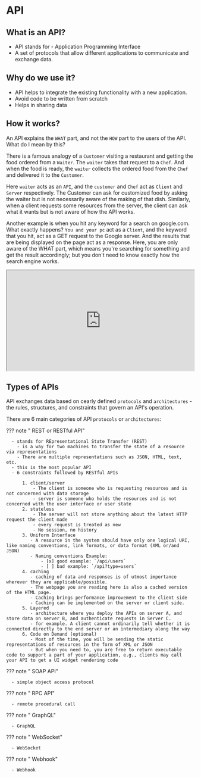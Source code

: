 # API

## What is an API?

- API stands for - Application Programming Interface
- A set of protocols that allow different applications to communicate and exchange data.

## Why do we use it?

- API helps to integrate the existing functionality with a new application.
- Avoid code to be written from scratch
- Helps in sharing data

## How it works?

An API explains the `WHAT` part, and not the `HOW` part to the users of the API. What do I mean by this?

There is a famous analogy of a `Customer` visiting a restaurant and getting the food ordered from a `Waiter`. The `waiter` takes that request to a `Chef`. And when the food is ready, the `waiter` collects the ordered food from the `Chef` and delivered it to the `Customer`.

Here `waiter` acts as an `API`, and the `customer` and `Chef` act as `Client` and `Server` respectively. The Customer can ask for customized food by asking the waiter but is not necessarily aware of the making of that dish. Similarly, when a client requests some resources from the server, the client can ask what it wants but is not aware of how the API works.

Another example is when you hit any keyword for a search on google.com. What exactly happens? `You and your pc` act as a `Client`, and the keyword that you hit, act as a GET request to the Google server. And the results that are being displayed on the page act as a response. Here, you are only aware of the WHAT part, which means you're searching for something and get the result accordingly; but you don't need to know exactly how the search engine works.

<iframe frameborder="1000" style="width:100%;height:270px;" src="https://viewer.diagrams.net/?tags=%7B%7D&highlight=FFFFFF&edit=_blank&layers=1&nav=1&title=#R7X3XduNIsuDX9OPWgQf4CE8YgiAJ%2F3IPvPeeX79IqVRdJWm6e6er7%2BzdWh2RSqQJZIaPQCL1G8rWmzj4XXZpo7j6DYGi7TeU%2Bw1BYBQ5vkHF%2FlqBwthrRTrk0WsV9HvFI3%2FGXwe%2B1c55FI9f616rpratprz7sTJsmyYOpx%2Fq%2FGFo1x%2B7JW0V%2FVDR%2BWn8oeIR%2BtXHWjuPpuy1lsKh3%2BvPcZ5mb3eGoa8tgR%2BW6dDOzdf7NW0Tv7bU%2FhuYr13HzI%2Fa9bsqlP8NZYe2nV5L9cbGFcDqjxgT%2FkXrtykPcTP9pQFv85j2t2XH0YGFr5cvM0eZbKqr4wo%2BiknVrnSTHwvJ2%2BatLq8qtq3a4QUACgc%2BHB8rYcZpaMv4uxYIInha%2BNbyhlX0qPk48a9rAdP5ruLrMsS4reNp2I8OQ1wdk1l%2BJJr%2Flfbpt37fhuptftwCgb6yKYqhr0O%2BcikGET%2BCGNt5COOvo75H5TtACHr6Y0CTP6Tx9AHQUfhuPb9XvVDqc6p9FazFr%2Bavy%2F5Axe9IFvljFoOR0HGxZvkUj50fgn7rIbcf6YdQJM5%2FSr%2Fk5edo6cAiXpaFM8cv9AWC8N8QFvpCoODPb%2FjRm31pgF%2BqkXe1p09rX0C873n6F4DJl9FH%2BydA4Hd1CPWu7%2FGLMks8TPkh7qofxJXejvlXlg7aaWrro4Nf5SmoCA%2BejIfvRtBfG6YWoO%2BQ4Q5gs95SoAe%2FlHMQD018oPlLHgKITDdILwXO7%2FI%2F4nUAP97%2BkNvfuJbAf2A2FP%2FKbOvvmgonX6uy75QUQf1r%2BfiBIf%2BA%2B9A%2F5z5%2F7F41cpJvgPWYLh7y40YAi9wB7VDhsf571fcK5gPSv6lI6D0vAzbOm9QAVHhRIodaAsri7S%2BX1%2BmxmCoPjm8%2FBEriv6J8OGbWghUL8xgPX8Yl%2FTkkIcgfKfJGoe8oAlNf8I80eTMof4cmxJ%2FT5I1NI3%2FyxwMD8Zs2ePyoDb6jxU%2FAColi7xj1I1oI6BNG%2FQlIOf1820ZA%2FgkmP9ONCEcSEPR%2Fl21D3tk2lEL%2BPduGYvgfA%2Fp5to38c07%2BU8X9HU0%2FV9kflcwP5PzKGu9oD0EMLyCfKHz%2FOQ%2Fxl8rvXoG%2FGMd44Jf41Ub%2BJEmCofcKBvkgSSfin1Ev1J8T5U33fof7z9RweOj%2B%2F%2FKHCRTbupsPRI1H%2BREPByb%2By2jX4xtGqO34fOman6SaceSdHHxiLalPlBD1E1AH4z9fC%2F3P8rBxGPkB%2BxiE%2FntaCEPhPwb087QQTPzqtgND36l88vTvUQ2H0T8G9BOpRv5HZO0%2FRiMSeh9ywv8ejQgI%2F2NAP5FG1H9Esv5jNCLe0QglyX%2BPRiQM%2FzGgn0ij0wd7f4%2F7OR6nD7Q7LPD0JwHcexeszqMIDGeGeMyffvACCvqQVQAhuj9Ph3v3khiE%2F4qX9rXqJ7gM36LnN2xjpw8uA4F%2BdBkQ4l8zyF91Gd6Sg78w%2BrH3kQv20WP7x9AP%2F%2FLoJ5B3Uft%2FJ%2Fcjn6B%2F7NpmjH8h%2FEPv7PHHrAmJ%2FEP4%2F5jf%2B%2BXwj2HvI42P%2FP%2BP4R%2F%2FgP8PeP%2FTDMjnaY%2Fv6PQ%2BhxH4Yx5%2BGV6ytr8jFfkdqz%2BGJi%2FByitpEFDOm%2BgV2%2Fhx0YK87ARQR%2F6h6%2FV%2FIg%2Fv1BH0gRzwZ%2Bnu009Id7%2Bpwl9ZHt57Q9hbSP%2FfIQ9%2FIbf9q8kDjryLBT4RCISiPhIERtCfQJG%2FkA58w%2BdbWvBPKVSBBubbk%2FM3Ho7ixJ%2Br6V9nct8%2FaXq5If1WC32XhgQPPn5D6ddLRADZRYTNLeZ6XyFFTFv6%2BNEeZsab6VGS3eOLtVka%2FKUp2jnnoEA72uMOSfQwYiFxAxX35mbCzNF3K9aFcm8mqJRDPvPClaaFjadpJrzTYVtTT%2BpoQpOHeWescxaT3kFFYWA2Swhj9TeEYZfNg%2BhK6Xj3nuwyP990f3bgZ7gejf1T4EvJ6zWFvgvBeTlGn1S3yh%2FlTZXyXmp5PmfpzuclSemZe4Kent6JYOn2bvLsOtxFXoEVtr0psKrXBkJenxPpNV6TnAgyfJKyhiLRgZeDPYXL7OhXlCtJ%2FbgmRp6%2BM3%2F9YzBOS1K4jOq1j5scXs%2FouZUOqCWiMr5A6txpdYzjmsrm%2BKxR4lGMyLFHaYANEltUK%2Bnuqq6ZFp30TI7BAnarjaLEaFetLmluLrvP9eLE2PB6HtrJVrabxUqe4QgHYwob7SlnbLDZeK6ft0xY%2FaU9VDjDmxESPkX99qRC2q0UeVpVrx0ppbz0V5truTt%2B8UUKdrAFTVNOePSiv2NGEkP2ipUX7C6vPWwWmHTHVczGsdOtPIOpF0%2F%2Fdg2lklZBTttoDQONCD%2FFQuzR2A92ASTuRTqqH45bXC9nES6bAhZaHi8bhM4vRgZwcxZnFuLc3SRpGT6dEEZ%2BHnNu5kfotw8zSbtJPl8EEc6fAJ7r3EiVsk9%2BxqTVdBcWObgIkKs8iKq5lnWkOuVUs7uRHzDUhb9qQtRe8HKp6YHqhANC2ogxtIru7jzZu9nbxDD7IxbtuehJuX0SEKL1UrEnlmj3Q69Fb9Hciy6jxGzvYhlcVgStwfcnLVx1JNqfg6rM1bM3ZlYJ2Q4%2Fx9R43Hm9n1qRkPCcvmxj%2BCwa5V4LSS8s7Hw%2BK2scYvKpbEl6gh9bioZ0j2fn66MIlWOsqcZ8GF87SozDEtnN%2Fpi0offWMZYWz6hsQeXFJnKyrQpmxPbslJ3FR9MC3WWqthgGWg%2BRcD2m%2B2pHJuRqG3Z6PjEPaubOphQsjfTzSu6GyhhQFgAoi8PhkSfDdUdk8suMhrQ7wK3FIuvf5i1YFIteH4ar3CdKfZnPWTSPbpnRyMwsJL4ws7Eumua84N0GlrfALMowLI1C3l4EjIqkQVvUktL0ffR8DrICHXxe1LTSRbUwkep1LAuXARJ%2FdRkV82iuuTBjaTxN96neEycs8efNz8jopq2mQT%2B8sGlsn1Hz5MlYV69JR93dtmbSmPpSUasYhTrgJT70FfVmFXIw0sKKyIEUB4LstYgBTfFtdqXJEGE%2F5jAM9L6fq%2FnEilQVrg8%2F3Gt4yapzdsY2Y9vnlbWh4rKaQRgHUEyJXrJfz8UiQrY2A3PNjCefuXryKb8Qa7TQlyRGZ3I0zSUpBv9mA2nRm8sIQ5YzmmSiF2zgXzRPwlY%2FyPs49674hcKTPWeDmEf8RGflqzaxAgXnfXRtEZSe6vx56ymMehZDTmI%2BPz2i4kqulm4VlmZKjupA2sANfo61x4QyceZPkVZvZ2J9zOcG8xLnDiyeuV5INMhkFX96wy3Gk8UphuwUZ6%2BaEA4dr3m8loVpSK8OE0%2FWnDu9p69ufYuz9Za0fSCOTmDoIRiBL8bWpN01wwwyUXeW3NsonYBuu11Eho%2F8mZhHtW1DtX0QSBsHrCTxUWLLA3Y2zGdkmCwd4HQiFBp2W9riuLmQtAKNeKvU8E%2FmobJq3WJWw6%2BH1mpVMLWq5pQbX0FABS0pkBVmOp1z7B6nNudx3LL39o0e3YOfmaQb7%2FaZ8XMUniwLDHgCqUF1HioapnNSh4wcoCNWVynDRZqVzCKYxhgSRKk8sxatul0j9VAtAg%2F53sH7TGyqPd%2BdH53TKztDLycEORcnys4JiUsZKQS2zUTVOnSlJLlBqMhlkVu6sKJjYK5hX%2FlKwSmVCRQqrvkMQXj97Vi5QJcRaTFm3J72qL80amzCOCUnkFfePTcKBYZXh%2Bdjw60A43Ae2x4Rykx13WoDU1coiJoFtqlpYH5CAJzGZ%2BEwJaHd7pHmjcsVTsXz4TsxnLacuNSFEL24ICUciF0ojul1wM1aIvGwzwFbR016SnDYAmsPN8ruJc8WFxsFtKUO6wPxsyTYdzsGFsUpAc%2FcMn%2BFSID3kz0IS4OSZnBlaAwPmIeuxQ8OSVd5to1IlM63o5e1R8L1fhRw%2F%2BbZSJ%2FMGMsF9AHKPirJkexg6249aIXJ7uEdQd24I2o886LHiPE0m9y20tUATfhojnf4cbBAZ0ckvfdV7Z6bCmMPV48x2gWsWYRmpXM40W5r6cxBUYJ06LVSTnemh4urC8gmlOC2XMTAgz1Q6uVwXG%2FJNk9u%2FWAYX2%2B0AbuqBECIuJImSXZPLBKhfJbY6%2Fq4Xs%2F4WY4cnbOGw%2BxvpZ7G15gbXuUJ2oTYCiZhXFu6n20HPVeo2Z5lg6LEKLIeIt0cvZTp1BF3eSDk2ok1M82uaRCrVa5hseaTh%2BK7SAN9sCvzaFK0UINGuLaypT6dbd6l6Gpj6O2Ml6s2BXUV3IFqy3VxNNPIqpLOUnmRS6inOx4ew9AghT3Qp%2Fg5I3R0PkSDmXseOlwSzmh4wJnTgnZoH8M2nN4SKPD2gXgwhyvDPCOrs3ZkpWbPmX0DgomAyrwki3L3EVBX5Haqrx2Rl1UlA8Q3PZhH4aSL6gUyfbFwq4xoaBY46ipRML8PN35OUQuqD0fyiLwYCIjp8bcdD4dDv%2FUy8HOmHj54QnAbanfPEyyd8nmC6mwFwsxnmghtJ28WhVAbyEsVAQpdJEo5tLfD2HHj2EsBk9erPA02rsdXiqP6%2FpLOOplbfjcx2Nm6KVxZz7xgpBRpUX5sY1JktnwRrCcnQnJWl0ZVPXO3w%2FeWNK%2BxeX9XA08d8sg9ZfrelwjgW6eVCtmrGhlZbJJSgLczeyVO9kYysRGHnRDL4NTqgIlJzMQLuzahDtgwsFJYP%2FTXuXODQFoGX8H0hDK1C9hGoPDSXp7QIyph4IdjkLSGeDosZDIOJK28xtQyepNzo8%2B6ECCJnCnDoHdwzPAEAVQO1IaMJki9fl%2FOh9EcT2PU2kANIkvii3fgNylRfXfaR8MHcW6hWrXCAbXUfHORTjzkUORlHKi%2B1ebnolGIVTAG2TA%2BZ6%2FNJe1erQcjtmAZ%2FlDvLVEr5ZqyzIFC40FA2tHQomrP5VYY3x3%2FpgQCiRoBWsq17c5g%2BdiDORsUO7S3vXP1B541phe5lCzxiOYh7jY7kdM%2BPfh5KL%2BpvWRKVTjVrm2m6%2Fj4QkJMEqfbohS6mhGLm5iXK5iRuGU1dF7TK9MP5nZwjKPb7bO20zqkB2%2B9F1F1ehpBQd2KnvQj%2FlJYgh9blkpcFUzr%2B4dd9Fof3HPTIR2Z0GpvDelQw3cSWjdIPBNZkRBP%2BV7hQkvkB0zcICVNLYE%2FiGfPc6evvRJwJ6ZQDV1R1AR73oH6zJLqJgF5x9pBJNxVIOR5DNkW9jwdK6TeK%2FgGSIBa9QpcJ2nWl6mklqflmhvZFWW8o42eHGDbOIqY60ohbrPtbrYrWo2dVFtsUH2OuaZzUvBuEDrasq2OsARcf%2FZkm47Shk%2FkVXBvlr3fKBS4oqx8qQ%2BpjlcbOZtESLHUsKWrgT3Q9Pwaz9gOE1GOHSha4hg4i3uFOK6Kag0oY53iQ0oZLYAynd4Q7KqH09RbTR0x%2BkGVaenXQuqCkT28XUHKKrxGkjaNnSEjU2Br%2FLtzu9HULsfwjsPLk7xS4ZJdhxxTmt2v%2FBQedzC0V%2BoujYzm4YnZ9QwCxaazbaRgroZHllZyl4MX7dhirGYOLq8BI2NF2W0eUfZUd3SxANypwk0hLjweNbNDwqyCzew4t3Z6Cah%2BJtjDXj%2Fn534Ly%2F18rmgLucnELJjFCB0KCAULJZzNi5qc2lfpOc6PyOE9wYhXJTixwoNYFwlVA%2BjwQmI2FEUIS2Gp0rlj%2FncylW9LV4q1V1X8hdL19HTiZgaaXaAqgG2W7ODSL%2BbFVAcxqxfN34MBO9ErvsQJfaOGx4CafYuNI9EDgRtsI6gs4hC2ysMCVbpE5xA6fLWOui03KxZsQ%2BWK%2FdnK9zG4EHDlucI0N77fh9Lh3Y9XY06keKK1JqhF29vT6ol18aHFu4tuUic034OktPqGZfAjPH3iTlNNiu7pSP%2BAL%2FsTk%2BmAvJwrWNgyEcUFvztiDadyFD86wqcjuEhsdXteKts8LPJhIfhpPFsMpeRBQOWTyd%2F0we0JCjhgzj6fL9Rz76y%2BKDjD7E%2FEMnd147xA3Y0JDQj8%2FEwOh5cCrJBA1PzEATWZ5lJPioOIBe50aKNMnPgiZOY60gFKXDbIS3hXpAU0tC0vnyOPvxYo3HlnlSxsZ9wFz7qPnkMISs3t%2BpB3%2BeEfY2dagvU1WdxnZRupRtPG41T7HtqSaq8VYAp0Zy0MP8zjoMFUWYjKIdLMYrWCCW%2BeTDnPgWsx6F6iiFcDTrzbB9ZFOBrnV5%2FAgpMR1jp84zHgPRk3jqz3Zz3UttW4NVD3GeDFXX0AM8IorL9HzgDNEZ50DIVpsn7LnvJTagRreSrwLaOJ8YpzeoJf%2B1pxOprnTud2eXjOuZwj55xAWkCxldOuvJpGkpsgwXpNZ1v25Fm0zukCc%2BNS18fNVBiOj3tJSriHu3S3x5W04Ztr6gOX3YBHg%2BLKEO%2BL1stkTl3l%2FpjaSDwPDltMRnYvvoSGsjwd1BE0bZCns%2B3U9vPgpEcqDVufcsq%2B6GMBbnUrq3S7Z7ArOgeeg8baU3lg0uJMCrQj41WMEkJ5KI6LS9LYIo2LnEhwYMn8MQw6us79M7mUzzueTWtk7wYjuBd1oMPJNmqHP7FJ6Qa2viArEZpnxh4p3Ki7vgi5tjkk9DBkwHO1WNfd%2BpHZ21fKHIHJ8T1NxALdYCC47OkeXuiaglfviqR7scqe2Sfs1gk6CcIKB4Tx4rpduCF6npJBVbkNLvzgvvNWM6PYeotaa%2B1g9xqFO1cpFQ9SBmfgnlbOo8fw5OFZ5u30uDY61GOT1rEJUJVqdPOVmFF0%2BzKjvpvq%2BGrjM4NVhBWjxuJa53t%2FREmlO94aZaTNaR%2FYYO9Rei0B%2FwicAEfbpmxpde4VVIoeG83f7t9%2FmNENbcDNq049tBy%2BG40Xv%2BT6GPlu4vxQymmagjwn%2BGX%2BRfL2kxTvH2znp77AyLs9OCfoyydbPHHoC%2FnpJvJv1X8rtftx58f%2FT%2B3%2B5dRuK3%2BX2iULBrbOYYheDCKXaxZEdzxzp5%2Fk4RUzL6mllpfdI7rxgtD0gSev9YaTl7w3KUSMnTwyENpGuJuQdDm%2Beze1y3vbanLF9CXqqwSF4eMOu3d2PnQ%2F1fLGg13vHH8fDYc8PU%2BVE4DkY00E81N7kk8gWUAdP4IZGItrHSbLCQQW81NuULC0lO3TSF1bX2u1xzCfHtPIdWzIltDTwDcke1h%2Brz5xjC1CAdPTSxGUT3rWZ5nTT4VBgmzoLnUY6V4ONcbcTjrX0uFawzNm2PfxJDNFn036qBirT7c4vQWZq0EYeNbNbJ3OpfReOXyAd1nZVFKtFZtnijHrNXvnyYwJLfzeFHsrUdpLjmmjwWZxRsXLvAu1%2B6kUQ64fuZS4GrIySA6Ue53gNbUColMrkqnLfX4eAe6tortDsDlZECpZi5%2BL7mVBtl9vLHLUc1eoHBSnWtQtC84g%2B9IvmXlO9yPidvrLJHFmJ%2Bq55IKAMB2JKxfg94K6RoGfVFFXyQ4g7Ar83caNVt%2BL10JTKadzvHgSdnI%2Fs0Nynm60fJeFNBHP3UOJburppqeTjyI63L1kVlByUTjVWSq6eTxLCgI80%2FLaaVahzRL4QL6mmHFilArYSePc3NoZKbYZaxhGJVh%2BwC%2BKaTZZfsYX9nyjFMZP17QPgq7gGLRimlhIHmG9TOojwHWGOS9Zoddq7hOs%2BDBIwb8x3g1Fhpl4lDDEg4QC5F1pKvW9aE8633BuBo4YqS6VNf88WW6HBc7DX6LaSBMpL4aZC7zhqqpNyB2udnon5iUQ2wLNOfRC3AS%2FNZ05q6%2Brz0aJjVMci4NlJzJrk0bVvrydkw5XBkofq1w0%2BO3hpBPIojzzhrYfGrS410tcwiWnznKJcbvcAVJVIILQjaCLLKYI9IS83qCUQ7KnyM%2FyQCrmCIxYQfFCnAkCNXQGpbTLEYqDkBJzLxRrorvll7QQmdb50GBM9PAWC2tvg10Cq2iG6pxWMHBdCGvfJMYEAK9qVnQ4xXt1n1nywSrY%2FmCfKQUBfcv6l2joroppG1jNgcgOYrdUxWnlwjgSs6UKTovXo8huN5akD7XkJIxohtbcy0yqHiqGrlbDJ%2F39kfVqGdzXg0gxMyZAlK%2BjUAnuZvGXzM0Ik60sc7VKMdX9qtcjPSMGqAntQ6vCYCqecnJbRlb8JKSy1SEMnwMb8S3lvueZD7BLiq4LwoXbYVOnAKY9z3lE7cDRCyLmjTiBrntN1iMP4PmGUYBQ2cwrwCFaN8ziuqonr2EoqnJMEOXWqKXke2%2FwNoaRjVSJwhX1zTEZ8bNAmz3HOBMT94l6RIJnhjatwm3YATwdIjVIvxRZyirZpI2l0K8XKCezC8%2FdWR64UaHnuRMjS7WTbtkqKuwVitA8tYYxz72IVHIQDCn7ES9Sfg1FsD33G7pq1%2FveqvdI2fw1VUAiJa0mbDR5jwIBcuzfLR0BQQeIkyqFbIIda%2FmV3xY8VMWUuYtzf8OQOwpyL%2Bn9ZlVtLzYvXKCPnqsgCKVhiajjD2%2Fc5uguAb0Ps1VPPx%2Fy1FaU9EwObi62m7dsgerdkZm4sydYLvtUwyBLElqH1E6EzZ4gw0cLCjy7Ggt5YfPULx4XG9KGYk54bA7rRthnJgapnTU4Yld4RG5u8CAHj9Gdsn5ugZnZfD%2Fnr9kIX%2BrMcYlfkhLiIfTTzXpJT6iaMfNze0ZNJNjjqBq3LdE0ApHO0iD0qEdtfqzS7JOyQh8SyNKvhmeiXYPCwAtiAaKT3jYoV3EdenmUV515tPQaW2seVKQffm2U7D399UdiKeo8bf64nWSpGLv1Gt21OzCGW9B1p%2Fu9wYuuVyfA3QfDRC9e5x0w0omNkTORjFe%2FuThJcrq6V3k7eg1rD1%2BaR3bEhpexPseakqp5CgybAdK%2FNs%2FD2DZToV3oZN0QAk0doYLoUZJDy5pWLt0iD5dZnHSIVlelpReijQguwmHHCFLiAuzyVKYVIcONct7tFCn01YcszL5X%2BoJdDsaxuTqLjVckyzowg97KAimqenM%2B%2BGGX9J4t8KtOyXlpuNFFYyCESNMC2jqMESrHdahYJWcyTTrO8S8oaYgurjUUeJ6QomR6Pe3QI6pd60l1FlKhIpZkDeRhZjKtlwlkaBP4ltTUGPNzhtUAZQJUEZexTS8XkMacz1qvoqwIX3e5T%2FBTIqHas2QdZQM8DzQvMKSDElb6IyyXLFlhVxaC9SHCNVeFUnCzNE3fDPxwpFlaW%2BMhIvc7hz6was733EjAE7DdBJldwYWis%2FCSO27gOAAxQJNct0VU54e8Xgk3Yi7LhDk3qBvj%2BLHkZxbEPI5c2vM4tlq6x0y%2B6HGu74lQrongjrWh7ocOPyHOAzyQvpdCZfiLmSfLfo6IFAirmj2BGDju1b%2B7gA35qczFDfg%2Fp2i%2BFOyGVTUdtVI7ew8QO%2FYPd%2BHufeMGW7WLjbABz8jubUPZpntYiFP8IFeDjO4H%2B16xO8NnYxCKwS3Eni8JXxZur25jF8VpvutnTxfm1dccxIJf0jn%2B4QCCXpwuzzFWUlF5E85HiBzgV0cxo05cmAKWDVZuB%2BeIogVGdNPLjGlN9QDzuHsWB8IuMkqya1kv3l5PISxcInQ3s6APGOHKp6QZzWdcH7R9Enj8fO1xKyvMSEQhliTP8HFnJerq8SRRew8orMDz%2BUzCfoBydhgaZq7s1jBvHedZINkAcTrM4dbKn%2FdjxW3JNh1tlNI9G%2B49EjpP%2BI4asWK6tAyiwT45zdyTlzbY4ki0kbr%2BFgoRvOEj2iobPqeEUYYwBZiP5Vv14hic7QhOP1s7JA64zh4KbbWyJ24vjPIoj2ABHTS2oZ20EMvZGta67MDDLFwamXuogrykRVvFiBu3IFbWxKIvsjs6m3Z9oHWGLbjN9piTDkJpPrAYDx6msHczuhMMEXUuUhCzcd4KRH0krGoE6uB1PGqLwVr7QWoB7bInD4pVFRgzDLPE%2FQ6YAH4991XQIpXUxyCvHHI5bk2JYXqkVXfo%2FRJdUegKWMxGnigBK4nXN8HFVV78THUViuCkB5c4nyJLDKY2186%2BDCuEdMzz0YtTUTt5CJh%2FQXpgc5E75Ihx3l%2FO1UC3697WdgjEU0RUOUuHLGhRaxxHExO3E1RwssaD%2FQ6iCdVIQ8Sn%2FixY5Wqlg7bBedcJsG70eCPdj5FONw%2BMJG9lm4nK%2FHSV1UwHnmApT5Hu%2BTAi7ChIhzJIF%2FGR825PaunAPPyGPI%2BryQUgnX3PztGDeAYwz6FQcdymgxVk6y%2BQhmpbcgq6q19owamhixHk7Z5kePKWJak8lY3CYcnZ0FNam9Be8lPP9QIHEFeQneMuj2BMwulipybQZArpDq14zOc62DYNTzqVaDbOHJpeyPtDfykgUiq8GWklpHUilXTbo%2FsszDMOPMCAsKYRtfn1ASP7A6n9edEI6eStIWEDHyV4ovWp7LHkjQawmQKcMbYMCS5h3grN8i6Cq5jGqZN3Sik0swbwXeV5TYfzg70EvcKkQ2GzY3HwOnRwLJGnroLB6SAR7BhJ0jb3LZRNw%2BEYJCC6EbY23aSXTTyjmY0q%2FVd%2B5BSlVx08yn2WqaOSE58o1EsLXwlG%2BZhvNcv%2BnPQDgUFf3icfyC8o%2BXHT8ds%2B8O9TD291f%2BtMgY%2Bbvv8fzjtcQL2KYufbX8878JLJb%2Bb9dQT9EkXQC3xIiFlNU3mUIQ%2BazSNYfU7IxjPrAjHP4zMdnxW0rWa0baW276awbLwHbaa1HvD2jdeO8v258fd1he7QCr207Vt531ZIOz5HmfdA%2BbmWx%2FUBYy3l42MdY6ztGLcf4zdQPvo%2BDxj7Sx1%2Ff2vbj7E7gPPaZu2v9z3Gm2%2Fll88BT3vpC8a%2B3PdlLOj3O6yvcJ9fy88f7vUdnJf7%2FF739d7aD3WffnRGWKwQJPucSJCv5kozDO2eWXq8cHfaPAqZzLqNytHY1djoGy9zdz5TDItxHZEpfbEaA%2BS0RmegBlOplnMM0UtZfJR47DaEcri38zSQLDSpNrkAj4nbgR6%2FQZruINGSAFOzLFQC3GkGvkL0E%2FuTvNPd%2Fj3vBFzp5qTx%2FCXgiFuJc51B32NxtZkbdkmINi396e6aMXy7XLEaHEwkPKcNOE9uZwR%2BELBxkFyfTXMFk2o89GrIVD3jSxQ8tM%2B2%2B%2BXYcoRc56FEFlsduX4rccT0nAppFDVigRu41Y%2BOKGckfcbBmocDyJDoKIihUVoAFs4eFpiDwPFQQnZgtjC2%2Bw0HhpUWw1w4w8yNSmTuKtTUadcfubOszCJ5ewYeyjuY4qwbVIpYF82S7qoWdw3paH5xoO4sQjLn8DYJ9FXHjrtzapPq08agfLhR9DZzizM4JplytcK6h2tbYxo83Un6GMMJtHYE7oE1ISR7Du8auD5gTr5djLepCeJcRKnU8cCjFRYJU4HEzzfTRu2ARAx9pYeanROmIQztaQvuvRZPUWBDE%2FWS6N4ZCYkfqkZpad3Vj%2BdFV%2FUjgr%2BcodS2VJ4C%2FOGU8GlpAvwRrqtTErddvocnwu9bZZxmGJmvAX85fJhsS27WxhaxynuKk53j1ZMOJ5ccwns9TZ1Iluz1BHVnl2NDzCcbDiQCbefkNxR8D7MHpPbMRj%2BXIOQcZdixvt2MEu6KMryrhno7b2z7eNIj3J8vFUTEXnSyoAo83BTMzlOtzvaiQ6PXuutDgQSoVp1FE9dvhdBQi8XaBux58TL4O6sru94Lg3S6PHKtyCd1S6o6PrvqME2Wl7jbYpzlsvJh497uqTASy6DXxFOtZN%2BWT1lVuSfSBA9OzBXuHrGMd2MCC%2FggWG0WedAjTwY8A96coDlZleVdGsySqgImBAwuz0fgSjuDpLT%2B4xSWgSbX1GwuHU3VOQOnKAfieOamgicXN%2BLCoSC8pFL7drr1F65AX1vlh8Z1a69fz8SiFkOFxmf%2Bpsn%2BtKVFupq3qLXT9XQzHntASNS8X%2B9eki%2FeBTGUeh6y3fMud%2Bmih3kPQkVrwicv33doqANrBuHmjSjzRR0jZDSPEP0qOkJTISKa4k8vqhqeC%2BDn7JuR%2FQiLOI3OVmwH0BVu9bQyqvpKYVLPnmAOCdT1YcKjpMynGG%2BfF9Idnwh0qSzTVZzNK5ML5UJ1OlytG5kzahK12I5AbZqbav4Ya4wMn84eeWqes8faJgJ1r54KX5t4u7O8s3oxkuUXa8in7GJlmpHY67neo2FD29BuDRls9GB6Xk6pA32ZltEtQZZKGtbG6b7V9BP3pu3srCLVM6ynwzO1iuTBFKyHODt3KyLsZdOzIfsDpQ7kdn4mi4HnzmP3xOtNujQgzupA2IlzQ9cVHTCJiRaGVIeLhtofsudclxCRBgnL2f0qpSOXywPYCBZckArsIRF9dyyoEvFI6fARVDvXcMOQ4Gdee1cQZ%2FbTHnQquSEGhT1HVHlmWqonS9j109qe96RlC8Npi5UZxmxXh2WAAz%2ByhMHjcDF3suTKwjEUm5mPFOQROcuxcOlB5t2k106hOnMkOIGRq2tx8Brdk5RX2O3ApnHnF3XpmzMZZASW3dpj9ttet6XVlCRfo6EOst9BaeXcZZOEHx9dHR8jW%2B4a0EniNK9IVtue%2BeozPEzreldw1pWkn%2FbgCoawb8%2Bd3lxHCv%2BCYJ%2B8rwZ%2FdvjR77V%2Fy338%2BM4aW%2BVx8z%2Fqjc2%2FR4j3b4e%2FnY3xJ877z3hDB%2F34htTreS6%2FDPYJhPxT7OP%2F0Puy6Mf3BbkjLAn8%2F1nvp%2F0t%2FJPI6X0A%2B3ZWzPdvLP9T%2FP%2FxDTVaPywN9ItJAf7%2BBEz0EyvwyQlVP4UGH88NY%2BdxOgD9OviHIfydFOCfvBdIfnLQ1U%2BhwMe3Am0%2Fn34h%2FKME%2BRfwj%2F9D78miH7fusFmc%2FDLYJzD0L2Af%2B4es8NuBAX%2BUwIybiAbnUv%2F22TFHP75P%2FMkhR5EfU0n4Aafg%2BKOQioPkGxbfnWj0l3D4wwazjxh6q%2Fu7ZyG9s9HkO8T%2F1aOQqLfj2b4Bwn4E9POOQsI%2BIeN%2F8CC4f4e2f5NoMPVjZIH%2Fuwdko8SfAPqJVPvsjGLiJeeftC9z%2Bp2eRD%2B3bw3%2F61V10UeHU7e9YP2t%2BSil4O%2BhU0PwNgM0ZYd%2FDdVxM4MlNBG48Mv496Z2iIDxe70tyE683PkVyi%2BjlWHqvahSH3QyTP5TShn71YX3%2FTlaOIR%2BQd9B%2BcuHBCJ%2FDusnivBnx%2BD8HBE2DjF9L6XQ1H6rCl%2Fcpl9bbrH3WT0S%2F%2FJJSA0j%2F1A0gf0Dx0T%2BjWNz%2FwOi%2B%2B2Q4jdxQ%2F9Nu%2FvBgL8H9BOF9rPXB36O0HJxlS%2BvkvoipEnbRu%2FE9lu8%2F2uLLnz6MRmJYx%2BTkTD2D%2BVh3iKFX1duibcTbv%2Bu3H6w3f%2Bc3OKfRa8%2FR26ZIQe7Yn6U2mRo6%2F9vbr83t8Q7pvlMZpGfk78%2BLn%2F%2FB1OvzPL7%2F%2B9C%2Bf8N"></iframe>

## Types of APIs

API exchanges data based on cearly defined `protocols` and `architectures` - the rules, structures, and constraints that govern an API's operation.

There are 6 main categories of API `protocols` or `architectures`:

??? note " REST or RESTful API"

      - stands for REpresentational State Transfer (REST)
        - is a way for two machines to transfer the state of a resource via representations
        - There are multiple representations such as JSON, HTML, text, etc.
      - this is the most popular API
      - 6 constraints followed by RESTful APIs

          1. client/server
              - The client is someone who is requesting resources and is not concerned with data storage
              - server is someone who holds the resources and is not concerned with the user interface or user state
          2. stateless
              - The server will not store anything about the latest HTTP request the client made
              - every request is treated as new
              - No session, no history
          3. Uniform Interface
             - A resource in the system should have only one logical URI, like naming conventions, link formats, or data format (XML or/and JSON)
             - Naming conventions Example:
                 - [x] good example: `/api/users`
                 - [ ] bad example: `/api?type=users`
          4. caching
             - caching of data and responses is of utmost importance wherever they are applicable/possible.
             - The webpage you are reading here is also a cached version of the HTML page.
             - Caching brings performance improvement to the client side
             - Caching can be implemented on the server or client side.
          5. Layered
             - architecture where you deploy the APIs on server A, and store data on server B, and authenticate requests in Server C.
             - for example. A client cannot ordinarily tell whether it is connected directly to the end server or an intermediary along the way
          6. Code on Demand (optional)
             - Most of the time, you will be sending the static representations of resources in the form of XML or JSON
             - But when you need to, you are free to return executable code to support a part of your application, e.g., clients may call your API to get a UI widget rendering code

??? note " SOAP API"

      - simple object access protocol

??? note " RPC API"

      - remote procedural call

??? note " GraphQL"

      - GraphQL

??? note " WebSocket"

      - WebSocket

??? note " Webhook"

      - Webhook

